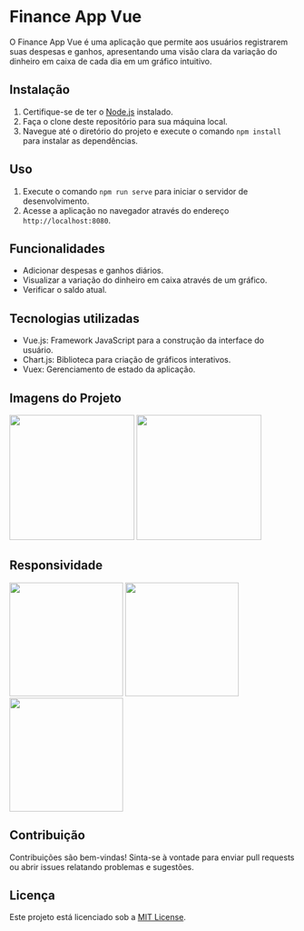 # Finance App Vue

O Finance App Vue é uma aplicação que permite aos usuários registrarem suas despesas e ganhos, apresentando uma visão clara da variação do dinheiro em caixa de cada dia em um gráfico intuitivo.

## Instalação

1. Certifique-se de ter o [Node.js](https://nodejs.org/) instalado.
2. Faça o clone deste repositório para sua máquina local.
3. Navegue até o diretório do projeto e execute o comando `npm install` para instalar as dependências.

## Uso

1. Execute o comando `npm run serve` para iniciar o servidor de desenvolvimento.
2. Acesse a aplicação no navegador através do endereço `http://localhost:8080`.

## Funcionalidades

- Adicionar despesas e ganhos diários.
- Visualizar a variação do dinheiro em caixa através de um gráfico.
- Verificar o saldo atual.

## Tecnologias utilizadas

- Vue.js: Framework JavaScript para a construção da interface do usuário.
- Chart.js: Biblioteca para criação de gráficos interativos.
- Vuex: Gerenciamento de estado da aplicação.

## Imagens do Projeto

<a href="https://github.com/leonardo-cordeiro/finance-app-v…20de%20Tela%202023-08-02%20%C3%A0s%2014.58.02.png"><img src="src/img/Captura de Tela 2023-08-02 às 14.58.02.png" height="220"></a>
<a href="https://github.com/leonardo-cordeiro/finance-app-v…20de%20Tela%202023-08-02%20%C3%A0s%2015.01.08.png"><img src="src/img/Captura de Tela 2023-08-02 às 15.01.08.png" height="220"></a>

## Responsividade

<a href="#"><img src="src/img/print_02.png" height="200"></a>
<a href="#"><img src="src/img/print_03.png" height="200"></a>
<a href="#"><img src="src/img/print_04.png" height="200"></a>


## Contribuição

Contribuições são bem-vindas! Sinta-se à vontade para enviar pull requests ou abrir issues relatando problemas e sugestões.

## Licença

Este projeto está licenciado sob a [MIT License](LICENSE).
